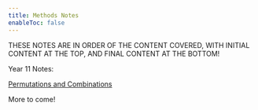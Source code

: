 ```yaml
---
title: Methods Notes
enableToc: false
---
```


THESE NOTES ARE IN ORDER OF THE CONTENT COVERED, WITH INITIAL CONTENT AT THE TOP, AND FINAL CONTENT AT THE BOTTOM!

Year 11 Notes:

[Permutations and Combinations](11Methods/PerCom.md)

More to come!